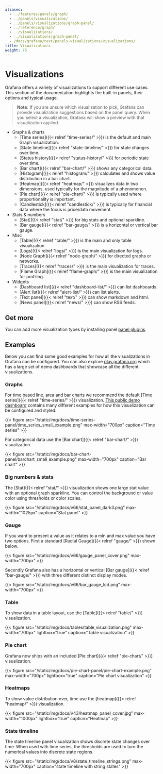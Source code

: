 ```yaml
---
aliases:
  - ../features/panels/graph/
  - ../panels/visualizations/
  - ../panels/visualizations/graph-panel/
  - ../reference/graph/
  - ../visualizations/
  - ../visualizations/graph-panel/
  - /docs/grafana/next/panels-visualizations/visualizations/
title: Visualizations
weight: 75
---
```


# Visualizations

Grafana offers a variety of visualizations to support different use cases. This section of the documentation highlights the built-in panels, their options and typical usage.

> **Note:** If you are unsure which visualization to pick, Grafana can provide visualization suggestions based on the panel query. When you select a visualization, Grafana will show a preview with that visualization applied.

- Graphs & charts
  - [Time series]({{< relref "time-series/" >}}) is the default and main Graph visualization.
  - [State timeline]({{< relref "state-timeline/" >}}) for state changes over time.
  - [Status history]({{< relref "status-history/" >}}) for periodic state over time.
  - [Bar chart]({{< relref "bar-chart/" >}}) shows any categorical data.
  - [Histogram]({{< relref "histogram/" >}}) calculates and shows value distribution in a bar chart.
  - [Heatmap]({{< relref "heatmap/" >}}) visualizes data in two dimensions, used typically for the magnitude of a phenomenon.
  - [Pie chart]({{< relref "pie-chart/" >}}) is typically used where proportionality is important.
  - [Candlestick]({{< relref "candlestick/" >}}) is typically for financial data where the focus is price/data movement.
- Stats & numbers
  - [Stat]({{< relref "stat/" >}}) for big stats and optional sparkline.
  - [Bar gauge]({{< relref "bar-gauge/" >}}) is a horizontal or vertical bar gauge.
- Misc
  - [Table]({{< relref "table/" >}}) is the main and only table visualization.
  - [Logs]({{< relref "logs/" >}}) is the main visualization for logs.
  - [Node Graph]({{< relref "node-graph/" >}}) for directed graphs or networks.
  - [Traces]({{< relref "traces/" >}}) is the main visualization for traces.
  - [Flame Graph]({{< relref "flame-graph/" >}}) is the main visualization for profiling.
- Widgets
  - [Dashboard list]({{< relref "dashboard-list/" >}}) can list dashboards.
  - [Alert list]({{< relref "alert-list/" >}}) can list alerts.
  - [Text panel]({{< relref "text/" >}}) can show markdown and html.
  - [News panel]({{< relref "news/" >}}) can show RSS feeds.

## Get more

You can add more visualization types by installing panel [panel plugins](https://grafana.com/grafana/plugins/?type=panel).

## Examples

Below you can find some good examples for how all the visualizations in Grafana can be configured. You can also explore [play.grafana.org](https://play.grafana.org) which has a large set of demo dashboards that showcase all the different visualizations.

### Graphs

For time based line, area and bar charts we recommend the default [Time series]({{< relref "time-series/" >}}) visualization. [This public demo dashboard](https://play.grafana.org/d/000000016/1-time-series-graphs?orgId=1) contains many different examples for how this visualization can be configured and styled.

{{< figure src="/static/img/docs/time-series-panel/time_series_small_example.png" max-width="700px" caption="Time series" >}}

For categorical data use the [Bar chart]({{< relref "bar-chart/" >}}) visualization.

{{< figure src="/static/img/docs/bar-chart-panel/barchart_small_example.png" max-width="700px" caption="Bar chart" >}}

### Big numbers & stats

The [Stat]({{< relref "stat/" >}}) visualization shows one large stat value with an optional graph sparkline. You can control the background or value color using thresholds or color scales.

{{< figure src="/static/img/docs/v66/stat_panel_dark3.png" max-width="1025px" caption="Stat panel" >}}

### Gauge

If you want to present a value as it relates to a min and max value you have two options. First a standard [Radial Gauge]({{< relref "gauge/" >}}) shown below.

{{< figure src="/static/img/docs/v66/gauge_panel_cover.png" max-width="700px" >}}

Secondly Grafana also has a horizontal or vertical [Bar gauge]({{< relref "bar-gauge/" >}}) with three different distinct display modes.

{{< figure src="/static/img/docs/v66/bar_gauge_lcd.png" max-width="700px" >}}

### Table

To show data in a table layout, use the [Table]({{< relref "table/" >}}) visualization.

{{< figure src="/static/img/docs/tables/table_visualization.png" max-width="700px" lightbox="true" caption="Table visualization" >}}

### Pie chart

Grafana now ships with an included [Pie chart]({{< relref "pie-chart/" >}}) visualization.

{{< figure src="/static/img/docs/pie-chart-panel/pie-chart-example.png" max-width="700px" lightbox="true" caption="Pie chart visualization" >}}

### Heatmaps

To show value distribution over, time use the [heatmap]({{< relref "heatmap/" >}}) visualization.

{{< figure src="/static/img/docs/v43/heatmap_panel_cover.jpg" max-width="1000px" lightbox="true" caption="Heatmap" >}}

### State timeline

The state timeline panel visualization shows discrete state changes over time. When used with time series, the thresholds are used to turn the numerical values into discrete state regions.

{{< figure src="/static/img/docs/v8/state_timeline_strings.png" max-width="700px" caption="state timeline with string states" >}}
